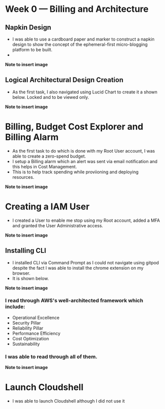 # Week 0 — Billing and Architecture

## Napkin Design
* I was able to use a cardboard paper and marker to construct a napkin design to show the concept of the ephemeral-first micro-blogging platform to be built.
* 
**Note to insert image**

## Logical Architectural Design Creation
* As the first task, I also navigated using Lucid Chart to create it a shown below. Locked and to be viewed only.

 **Note to insert image**
 
# Billing, Budget Cost Explorer and Billing Alarm
* As the first task to do which is done with my Root User account, I was able to create a zero-spend budget.
* I setup a Billing alarm which an alert was sent via email notification and this helps in Cost Management.
* This is to help track spending while proviioning and deploying resources.

**Note to insert image**

# Creating a IAM User
* I created a User to enable me stop using my Root account, added a MFA and granted the User Administrative access.
 
**Note to insert image**

## Installing CLI
* I installed CLI via Command Prompt as I could not navigate using gitpod despite the fact I was able to install the chrome extension on my browser.
* It is shown below.

**Note to insert image**

### I read through AWS's well-architected framework which include:
* Operational Excellence
* Security Pillar
* Reliability Pillar
* Performance Efficiency
* Cost Optimization
* Sustainability
### I was able to read through all of them.

**Note to insert image**

# Launch Cloudshell
* I was able to launch Cloudshell although I did not use it

